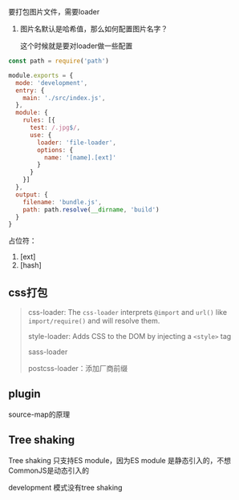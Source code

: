 要打包图片文件，需要loader

1. 图片名默认是哈希值，那么如何配置图片名字？

   这个时候就是要对loader做一些配置


```js
const path = require('path')

module.exports = {
  mode: 'development',
  entry: {
    main: './src/index.js',
  },
  module: {
    rules: [{
      test: /.jpg$/,
      use: {
        loader: 'file-loader',
        options: {
          name: '[name].[ext]'
        }
      }
    }]
  },
  output: {
    filename: 'bundle.js',
    path: path.resolve(__dirname, 'build')
  }
}
```



占位符：

1. [ext]
2. [hash]



## css打包

> css-loader: The `css-loader` interprets `@import` and `url()` like `import/require()` and will resolve them.
>
> style-loader: Adds CSS to the DOM by injecting a `<style>` tag
>
> sass-loader
>
> postcss-loader：添加厂商前缀



## plugin

source-map的原理

## Tree shaking

Tree shaking 只支持ES module，因为ES module 是静态引入的，不想CommonJS是动态引入的

development 模式没有tree shaking


